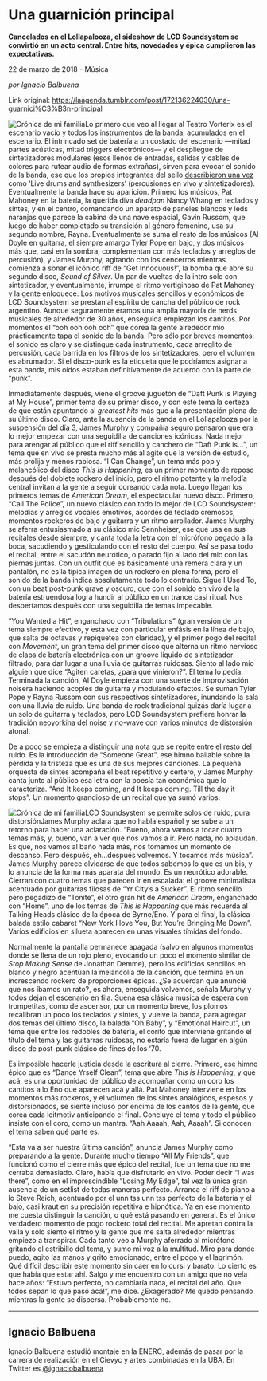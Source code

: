 # Una guarnición principal

**Cancelados en el Lollapalooza, el sideshow de LCD Soundsystem se convirtió en un acto central. Entre hits, novedades y épica cumplieron las expectativas.**

22 de marzo de 2018 - Música

_por Ignacio Balbuena_

Link original: https://laagenda.tumblr.com/post/172136224030/una-guarnici%C3%B3n-principal

![Crónica de mi familia](https://64.media.tumblr.com/8acf64674eb348752fdd6e627edc13b4/tumblr_inline_pk0xiwGMt01t6q87u_500.jpg)Lo primero que veo al llegar al Teatro Vorterix es el escenario vacío y todos los instrumentos de la banda, acumulados en el escenario. El intrincado set de batería a un costado del escenario —mitad partes acústicas, mitad triggers electrónicos— y el despliegue de sintetizadores modulares (esos llenos de entradas, salidas y cables de colores para rutear audio de formas extrañas), sirven para evocar el sonido de la banda, ese que los propios integrantes del sello [describieron una vez](https://t.umblr.com/redirect?z=https%3A%2F%2Fvimeo.com%2F88726518&t=NjdlMDE0NzUzMzllMTkyZGY0ZTJlMTAzNjM4NTJhZDM0ZDEzYWFlZCxUYTNtbUZqdQ%3D%3D&b=t%3AXDz46txpppLgDp7rJlWQpw&p=https%3A%2F%2Flaagenda.tumblr.com%2Fpost%2F172136224030%2Funa-guarnici%25C3%25B3n-principal&m=1&ts=1705438253) como ‘Live drums and synthesizers’ (percusiones en vivo y sintetizadores). Eventualmente la banda hace su aparición. Primero los músicos, Pat Mahoney en la batería, la querida diva *deadpan* Nancy Whang en teclados y sintes, y en el centro, comandando un aparato de paneles blancos y leds naranjas que parece la cabina de una nave espacial, Gavin Russom, que luego de haber completado su transición al género femenino, usa su segundo nombre, Rayna. Eventualmente se suma el resto de los músicos (Al Doyle en guitarra, el siempre amargo Tyler Pope en bajo, y dos músicos más que, casi en la sombra, complementan con más teclados y arreglos de percusión), y James Murphy, agitando con los cencerros mientras comienza a sonar el icónico riff de “Get Innocuous!”, la bomba que abre su segundo disco, *Sound of Silver*. Un par de vueltas de la intro solo con sintetizador, y eventualmente, irrumpe el ritmo vertiginoso de Pat Mahoney y la gente enloquece. Los motivos musicales sencillos y económicos de LCD Soundsystem se prestan al espíritu de cancha del público de rock argentino. Aunque seguramente éramos una amplia mayoría de nerds musicales de alrededor de 30 años, enseguida empiezan los cantitos. Por momentos el “ooh ooh ooh ooh” que corea la gente alrededor mío prácticamente tapa el sonido de la banda. Pero sólo por breves momentos: el sonido es claro y se distingue cada instrumento, cada arreglito de percusión, cada barrida en los filtros de los sintetizadores, pero el volumen es abrumador. Si el disco-punk es la etiqueta que le podríamos asignar a esta banda, mis oídos estaban definitivamente de acuerdo con la parte de “punk”.


Inmediatamente después, viene el groove juguetón de “Daft Punk is Playing at My House”, primer tema de su primer disco, y con este tema la certeza de que están apuntando al *greatest hits* más que a la presentación plena de su último disco. Claro, ante la ausencia de la banda en el Lollapalooza por la suspensión del día 3, James Murphy y compañía seguro pensaron que era lo mejor empezar con una seguidilla de canciones icónicas. Nada mejor para arengar al público que el riff sencillo y canchero de “Daft Punk is…”, un tema que en vivo se presta mucho más al agite que la versión de estudio, más prolija y menos rabiosa. “I Can Change”, un tema más pop y melancólico del disco *This is Happening*, es un primer momento de reposo después del doblete rockero del inicio, pero el ritmo potente y la melodía central invitan a la gente a seguir coreando cada nota. Luego llegan los primeros temas de *American Dream*, el espectacular nuevo disco. Primero, “Call The Police”, un nuevo clásico con todo lo mejor de LCD Soundsystem: melodías y arreglos vocales emotivos, acordes de teclado cremosos, momentos rockeros de bajo y guitarra y un ritmo arrollador. James Murphy se aferra entusiasmado a su clásico mic Sennheiser, ese que usa en sus recitales desde siempre, y canta toda la letra con el micrófono pegado a la boca, sacudiendo y gesticulando con el resto del cuerpo. Así se pasa todo el recital, entre el sacudón neurótico, o parado fijo al lado del mic con las piernas juntas. Con un outfit que es básicamente una remera clara y un pantalón, no es la típica imagen de un rockero en plena forma, pero el sonido de la banda indica absolutamente todo lo contrario. Sigue I Used To, con un beat post-punk grave y oscuro, que con el sonido en vivo de la batería estruendosa logra hundir al público en un trance casi ritual. Nos despertamos después con una seguidilla de temas impecable. 


“You Wanted a Hit”, enganchado con “Tribulations” (gran versión de un tema siempre efectivo, y esta vez con particular enfásis en la línea de bajo, que salta de octavas y repiquetea con claridad), y el primer pogo del recital con *Movement*, un gran tema del primer disco que alterna un ritmo nervioso de claps de batería electrónica con un groove líquido de sintetizador filtrado, para dar lugar a una lluvia de guitarras ruidosas. Siento al lado mío alguien que dice “Agiten caretas, ¿para qué vinieron?”. El tema lo pedía. Terminada la canción, Al Doyle empieza con una suerte de improvisación noisera haciendo acoples de guitarra y modulando efectos. Se suman Tyler Pope y Rayna Russom con sus respectivos sintetizadores, inundando la sala con una lluvia de ruido. Una banda de rock tradicional quizás daría lugar a un solo de guitarra y teclados, pero LCD Soundsystem prefiere honrar la tradición neoyorkina del noise y no-wave con varios minutos de distorsión atonal. 


De a poco se empieza a distinguir una nota que se repite entre el resto del ruido. Es la introducción de “Someone Great”, ese himno bailable sobre la pérdida y la tristeza que es una de sus mejores canciones. La pequeña orquesta de sintes acompaña el beat repetitivo y certero, y James Murphy canta junto al público esa letra con la poesía tan económica que lo caracteriza. “And It keeps coming, and It keeps coming. Till the day it stops”. Un momento grandioso de un recital que ya sumó varios. 


![Crónica de mi familia](https://64.media.tumblr.com/8acf64674eb348752fdd6e627edc13b4/tumblr_inline_pk0xiwGMt01t6q87u_500.jpg)LCD Soundsystem se permite solos de ruido, pura distorsiónJames Murphy aclara que no habla español y se sube a un retorno para hacer una aclaración. “Bueno, ahora vamos a tocar cuatro temas más, y, bueno, van a ver que nos vamos a ir. Pero nada, no aplaudan. Es que, nos vamos al baño nada más, nos tomamos un momento de descanso. Pero después, eh…después volvemos. Y tocamos más música”. James Murphy parece olvidarse de que todos sabemos lo que es un bis, y lo anuncia de la forma más aparata del mundo. Es un neurótico adorable. Cierran con cuatro temas que parecen ir en escalada: el groove minimalista acentuado por guitarras filosas de “Yr City’s a Sucker”. El ritmo sencillo pero pegadizo de “Tonite”, el otro gran hit de *American Dream*, enganchado con “Home”, uno de los temas de *This is Happening* que más recuerda al Talking Heads clásico de la época de Byrne/Eno. Y para el final, la clásica balada estilo cabaret “New York I love You, But You’re Bringing Me Down”. Varios edificios en silueta aparecen en unas visuales tímidas del fondo. 


Normalmente la pantalla permanece apagada (salvo en algunos momentos donde se llena de un rojo pleno, evocando un poco el momento similar de *Stop Making Sense* de Jonathan Demme), pero los edificios sencillos en blanco y negro acentúan la melancolía de la canción, que termina en un increscendo rockero de proporciones épicas. ¿Se acuerdan que anuncié que nos íbamos un rato?, es ahora, enseguida volvemos, señala Murphy y todos dejan el escenario en fila. Suena esa clásica música de espera con trompetitas, como de ascensor, por un momento breve, los plomos recalibran un poco los teclados y sintes, y vuelve la banda, para agregar dos temas del último disco, la balada “Oh Baby”, y “Emotional Haircut”, un tema que entre los redobles de batería, el corito que interviene gritando el título del tema y las guitarras ruidosas, no estaría fuera de lugar en algún disco de post-punk clásico de fines de los ‘70. 


Es imposible hacerle justicia desde la escritura al cierre. Primero, ese himno épico que es “Dance Yrself Clean”, tema que abre *This is Happening*, y que acá, es una oportunidad del público de acompañar como un coro los cantitos a lo Eno que aparecen acá y allá. Pat Mahoney interviene en los momentos más rockeros, y el volumen de los sintes analógicos, espesos y distorsionados, se siente incluso por encima de los cantos de la gente, que corea cada leitmotiv anticipando el final. Concluye el tema y todo el público insiste con el coro, como un mantra. “Aah Aaaah, Aah, Aaaah”. Si conocen el tema saben qué parte es. 


“Esta va a ser nuestra última canción”, anuncia James Murphy como preparando a la gente. Durante mucho tiempo “All My Friends”, que funcionó como el cierre más que épico del recital, fue un tema que no me cerraba demasiado. Claro, había que disfrutarlo en vivo. Poder decir “I was there”, como en el imprescindible “Losing My Edge”, tal vez la única gran ausencia de un setlist de todas maneras perfecto. Arranca el riff de piano a lo Steve Reich, acentuado por el unn tss unn tss perfecto de la batería y el bajo, casi kraut en su precisión repetitiva e hipnótica. Ya en ese momento me cuesta distinguir la canción, o qué está pasando en general. Es el único verdadero momento de pogo rockero total del recital. Me apretan contra la valla y solo siento el ritmo y la gente que me salta alrededor mientras empiezo a transpirar. Cada tanto veo a Murphy aferrado al micrófono gritando el estribillo del tema, y sumo mi voz a la multitud. Miro para donde puedo, agito las manos y grito emocionado, entre el pogo y el lagrimón. Qué difícil describir este momento sin caer en lo cursi y barato. Lo cierto es que había que estar ahí. Salgo y me encuentro con un amigo que no veía hace años: “Estuvo perfecto, no cambiaría nada, el recital del año. Que todos sepan lo que pasó acá!”, me dice. ¿Exagerado? Me quedo pensando mientras la gente se dispersa. Probablemente no.


  




---

 Ignacio Balbuena
-----------------

 Ignacio Balbuena estudió montaje en la ENERC, además de pasar por la carrera de realización en el Cievyc y artes combinadas en la UBA. En Twitter es [@ignaciobalbuena](https://twitter.com/ignaciobalbuena)  

